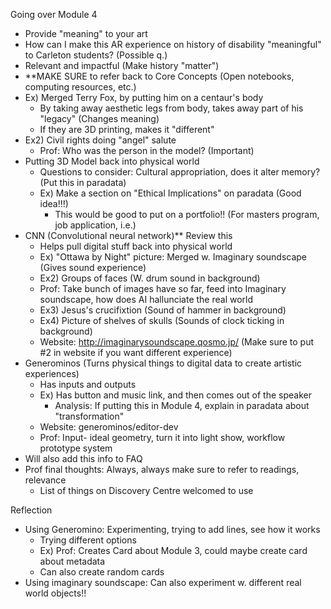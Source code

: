 Going over Module 4
 - Provide "meaning" to your art
 - How can I make this AR experience on history of disability "meaningful" to Carleton students? (Possible q.)
 - Relevant and impactful (Make history "matter")
 - **MAKE SURE to refer back to Core Concepts (Open notebooks, computing resources, etc.) 
 - Ex) Merged Terry Fox, by putting him on a centaur's body
   - By taking away aesthetic legs from body, takes away part of his "legacy" (Changes meaning)
   - If they are 3D printing, makes it "different"
 - Ex2) Civil rights doing "angel" salute
   - Prof: Who was the person in the model? (Important)
 - Putting 3D Model back into physical world 
   - Questions to consider: Cultural appropriation, does it alter memory? (Put this in paradata)
   - Ex) Make a section on "Ethical Implications" on paradata (Good idea!!!)
     - This would be good to put on a portfolio!! (For masters program, job application, i.e.)
 - CNN (Convolutional neural network)** Review this 
   - Helps pull digital stuff back into physical world
   - Ex) "Ottawa by Night" picture: Merged w. Imaginary soundscape (Gives sound experience)
   - Ex2) Groups of faces (W. drum sound in background)
   - Prof: Take bunch of images have so far, feed into Imaginary soundscape, how does AI hallunciate the real world
   - Ex3) Jesus's crucifixtion (Sound of hammer in background)
   - Ex4) Picture of shelves of skulls (Sounds of clock ticking in background)
   - Website: http://imaginarysoundscape.qosmo.jp/ (Make sure to put #2 in website if you want different experience)
 - Generominos (Turns physical things to digital data to create artistic experiences)
   - Has inputs and outputs
   - Ex) Has button and music link, and then comes out of the speaker 
      - Analysis: If putting this in Module 4, explain in paradata about "transformation"
   - Website: generominos/editor-dev
   - Prof: Input- ideal geometry, turn it into light show, workflow prototype system
 - Will also add this info to FAQ
 - Prof final thoughts: Always, always make sure to refer to readings, relevance 
   - List of things on Discovery Centre welcomed to use 
   
 Reflection
 - Using Generomino: Experimenting, trying to add lines, see how it works
   - Trying different options
   - Ex) Prof: Creates Card about Module 3, could maybe create card about metadata
   - Can also create random cards 
 - Using imaginary soundscape: Can also experiment w. different real world objects!!
   
   
